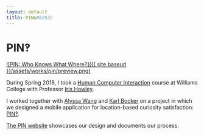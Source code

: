 ```yaml
---
layout: default
title: PIN&#8253;
---
```

# PIN&#8253;

[![PIN: Who Knows What Where?]({{ site.baseurl }}/assets/works/pin/preview.png)](https://www.lester-lee.com/curious-places/)

During Spring 2018, I took a [Human Computer Interaction](https://sites.google.com/williams.edu/csci376-2018/) course at Williams College with Professor [Iris Howley](http://cs.williams.edu/~iris/).

I worked together with [Alyssa Wang](https://alyssawang.github.io/csci376/) and [Karl Bocker](https://karlbocker.github.io/) on a project in which we designed a mobile application for location-based curiosity satisfaction: [PIN&#8253;](http://www.lester-lee.com/curious-places/).

[The PIN website](http://www.lester-lee.com/curious-places/) showcases our design and documents our process.


